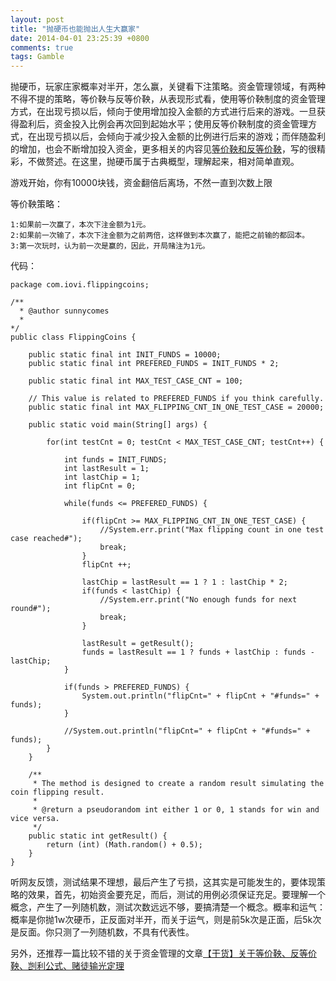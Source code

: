 ```yaml
---
layout: post
title: "抛硬币也能抛出人生大赢家"
date: 2014-04-01 23:25:39 +0800
comments: true
tags: Gamble 
---
```

抛硬币，玩家庄家概率对半开，怎么赢，关键看下注策略。资金管理领域，有两种不得不提的策略，等价鞅与反等价鞅，从表现形式看，使用等价鞅制度的资金管理方式，在出现亏损以后，倾向于使用增加投入金额的方式进行后来的游戏。一旦获得盈利后，资金投入比例会再次回到起始水平；使用反等价鞅制度的资金管理方式，在出现亏损以后，会倾向于减少投入金额的比例进行后来的游戏；而伴随盈利的增加，也会不断增加投入资金，更多相关的内容见[等价鞅和反等价鞅](http://bluema75.blog.163.com/blog/static/386767082007101710422663/)，写的很精彩，不做赘述。在这里，抛硬币属于古典概型，理解起来，相对简单直观。


游戏开始，你有10000块钱，资金翻倍后离场，不然一直到次数上限

等价鞅策略：

	1:如果前一次赢了，本次下注金额为1元。
	2:如果前一次输了，本次下注金额为之前两倍，这样做到本次赢了，能把之前输的都回本。
	3:第一次玩时，认为前一次是赢的，因此，开局赌注为1元。

<!-- more -->

代码：

	package com.iovi.flippingcoins;

	/**
 	  * @author sunnycomes
 	  *
 	*/
	public class FlippingCoins {
	
		public static final int INIT_FUNDS = 10000;
		public static final int PREFERED_FUNDS = INIT_FUNDS * 2;
		
		public static final int MAX_TEST_CASE_CNT = 100;

		// This value is related to PREFERED_FUNDS if you think carefully.
		public static final int MAX_FLIPPING_CNT_IN_ONE_TEST_CASE = 20000;
		
		public static void main(String[] args) {
			
			for(int testCnt = 0; testCnt < MAX_TEST_CASE_CNT; testCnt++) {
				
				int funds = INIT_FUNDS;
				int lastResult = 1;
				int lastChip = 1;
				int flipCnt = 0;
				
				while(funds <= PREFERED_FUNDS) {
					
					if(flipCnt >= MAX_FLIPPING_CNT_IN_ONE_TEST_CASE) {
						//System.err.print("Max flipping count in one test case reached#");
						break;
					}
					flipCnt ++;
					
					lastChip = lastResult == 1 ? 1 : lastChip * 2;
					if(funds < lastChip) {
						//System.err.print("No enough funds for next round#");
						break;
					}
					
					lastResult = getResult();
					funds = lastResult == 1 ? funds + lastChip : funds - lastChip;
				}
				
				if(funds > PREFERED_FUNDS) {
					System.out.println("flipCnt=" + flipCnt + "#funds=" + funds);
				}
				
				//System.out.println("flipCnt=" + flipCnt + "#funds=" + funds);
			}
		}
		
		/**
		 * The method is designed to create a random result simulating the coin flipping result.
		 * 
		 * @return a pseudorandom int either 1 or 0, 1 stands for win and vice versa.
		 */
		public static int getResult() {
			return (int) (Math.random() + 0.5);
		}
	}


听网友反馈，测试结果不理想，最后产生了亏损，这其实是可能发生的，要体现策略的效果，首先，初始资金要充足，而后，测试的用例必须保证充足。要理解一个概念，产生了一列随机数，测试次数远远不够，要搞清楚一个概念。概率和运气：概率是你抛1w次硬币，正反面对半开，而关于运气，则是前5k次是正面，后5k次是反面。你只测了一列随机数，不具有代表性。

另外，还推荐一篇比较不错的关于资金管理的文章[【干货】关于等价鞅、反等价鞅、剀利公式、赌徒输光定理](http://blog.sina.com.cn/s/blog_4b9aa4250101k4q5.html)
